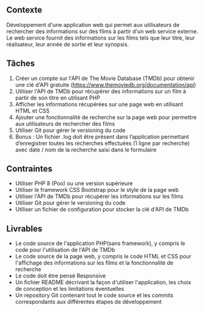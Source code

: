 ## Contexte

Développement d'une application web qui permet aux
utilisateurs de rechercher des informations sur des films à partir d'un web service
externe. Le web service fournit des informations sur les films tels que leur titre, leur
réalisateur, leur année de sortie et leur synopsis.

## Tâches

1. Créer un compte sur l'API de The Movie Database (TMDb) pour obtenir une
clé d'API gratuite (https://www.themoviedb.org/documentation/api)
2. Utiliser l'API de TMDb pour récupérer des informations sur un film à partir de
son titre en utilisant PHP
3. Afficher les informations récupérées sur une page web en utilisant HTML et
CSS
4. Ajouter une fonctionnalité de recherche sur la page web pour permettre aux
utilisateurs de rechercher des films
5. Utiliser Git pour gérer le versioning du code
6. Bonus : Un fichier .log doit être présent dans l’application permettant
d’enregistrer toutes les recherches effectuées (1 ligne par recherche) avec
date / nom de la recherche saisi dans le formulaire

## Contraintes

- Utiliser PHP 8 (Poo) ou une version supérieure
- Utiliser le framework CSS Bootstrap pour le style de la page web
- Utiliser l'API de TMDb pour récupérer les informations sur les films
- Utiliser Git pour gérer le versioning du code
- Utiliser un fichier de configuration pour stocker la clé d'API de TMDb

## Livrables

- Le code source de l'application PHP(sans framework), y compris le code pour
l'utilisation de l'API de TMDb
- Le code source de la page web, y compris le code HTML et CSS pour
l'affichage des informations sur les films et la fonctionnalité de recherche
- Le code doit être pensé Responsive
- Un fichier README décrivant la façon d'utiliser l'application, les choix de
conception et les limitations éventuelles
- Un repository Git contenant tout le code source et les commits correspondants
aux différentes étapes de développement